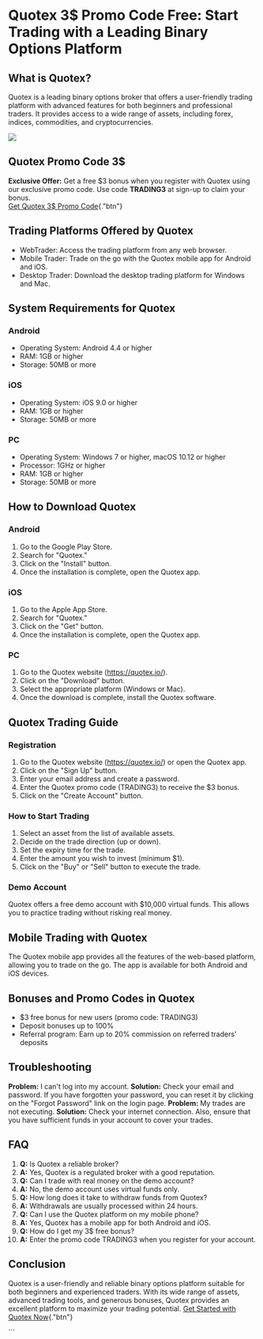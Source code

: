 # Quotex 3\$ Promo Code Free: Start Trading with a Leading Binary Options Platform

## What is Quotex?

Quotex is a leading binary options broker that offers a user-friendly
trading platform with advanced features for both beginners and
professional traders. It provides access to a wide range of assets,
including forex, indices, commodities, and cryptocurrencies.

[![](https://static.quotex.io/files/4_en/300_250.jpg)](https://traff.sbs/brokerqxlid)

## Quotex Promo Code 3\$

**Exclusive Offer:** Get a free \$3 bonus when you register with Quotex
using our exclusive promo code. Use code **TRADING3** at sign-up to
claim your bonus.\
[Get Quotex 3\$ Promo
Code](\%22https://traff.sbs/brokerqxsignup\%22){."btn"}

## Trading Platforms Offered by Quotex

-   WebTrader: Access the trading platform from any web browser.
-   Mobile Trader: Trade on the go with the Quotex mobile app for
    Android and iOS.
-   Desktop Trader: Download the desktop trading platform for Windows
    and Mac.

## System Requirements for Quotex

### Android

-   Operating System: Android 4.4 or higher
-   RAM: 1GB or higher
-   Storage: 50MB or more

### iOS

-   Operating System: iOS 9.0 or higher
-   RAM: 1GB or higher
-   Storage: 50MB or more

### PC

-   Operating System: Windows 7 or higher, macOS 10.12 or higher
-   Processor: 1GHz or higher
-   RAM: 1GB or higher
-   Storage: 50MB or more

## How to Download Quotex

### Android

1.  Go to the Google Play Store.
2.  Search for "Quotex."
3.  Click on the "Install" button.
4.  Once the installation is complete, open the Quotex app.

### iOS

1.  Go to the Apple App Store.
2.  Search for "Quotex."
3.  Click on the "Get" button.
4.  Once the installation is complete, open the Quotex app.

### PC

1.  Go to the Quotex website (https://quotex.io/).
2.  Click on the "Download" button.
3.  Select the appropriate platform (Windows or Mac).
4.  Once the download is complete, install the Quotex software.

## Quotex Trading Guide

### Registration

1.  Go to the Quotex website (https://quotex.io/) or open the Quotex
    app.
2.  Click on the "Sign Up" button.
3.  Enter your email address and create a password.
4.  Enter the Quotex promo code (TRADING3) to receive the \$3 bonus.
5.  Click on the "Create Account" button.

### How to Start Trading

1.  Select an asset from the list of available assets.
2.  Decide on the trade direction (up or down).
3.  Set the expiry time for the trade.
4.  Enter the amount you wish to invest (minimum \$1).
5.  Click on the "Buy" or "Sell" button to execute the
    trade.

### Demo Account

Quotex offers a free demo account with \$10,000 virtual funds. This
allows you to practice trading without risking real money.

## Mobile Trading with Quotex

The Quotex mobile app provides all the features of the web-based
platform, allowing you to trade on the go. The app is available for both
Android and iOS devices.

## Bonuses and Promo Codes in Quotex

-   \$3 free bonus for new users (promo code: TRADING3)
-   Deposit bonuses up to 100%
-   Referral program: Earn up to 20% commission on referred traders\'
    deposits

## Troubleshooting

**Problem:** I can\'t log into my account. **Solution:** Check your
email and password. If you have forgotten your password, you can reset
it by clicking on the "Forgot Password" link on the login page.
**Problem:** My trades are not executing. **Solution:** Check your
internet connection. Also, ensure that you have sufficient funds in your
account to cover your trades.

## FAQ

1.  **Q:** Is Quotex a reliable broker?
2.  **A:** Yes, Quotex is a regulated broker with a good reputation.
3.  **Q:** Can I trade with real money on the demo account?
4.  **A:** No, the demo account uses virtual funds only.
5.  **Q:** How long does it take to withdraw funds from Quotex?
6.  **A:** Withdrawals are usually processed within 24 hours.
7.  **Q:** Can I use the Quotex platform on my mobile phone?
8.  **A:** Yes, Quotex has a mobile app for both Android and iOS.
9.  **Q:** How do I get my 3\$ free bonus?
10. **A:** Enter the promo code TRADING3 when you register for your
    account.

## Conclusion

Quotex is a user-friendly and reliable binary options platform suitable
for both beginners and experienced traders. With its wide range of
assets, advanced trading tools, and generous bonuses, Quotex provides an
excellent platform to maximize your trading potential. [Get Started with
Quotex Now](\%22https://traff.sbs/brokerqxsignup\%22){."btn"}

\`\`\`

